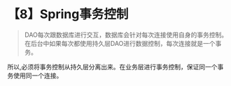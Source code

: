 # 【8】Spring事务控制
> DAO每次跟数据库进行交互，数据库会针对每次连接使用自身的事务控制。
> 在后台中如果每次都使用持久层DAO进行数据控制，每次连接就是一个事务。

所以,必须将事务控制从持久层分离出来。在业务层进行事务控制，保证同一个事务使用同一个连接。